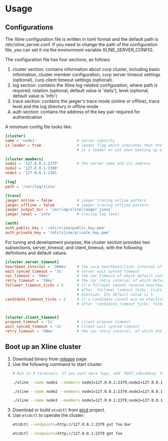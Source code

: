 # Usage

## Configurations
The Xline configuration file is written in toml format and the default path is /etc/xline_server.conf. If you need to change the path of the configuration file, you can set it via the environment variable XLINE_SERVER_CONFIG.

The configuration file has four sections, as follows:
1. cluster section: contains information about curp cluster, including basic information, cluster member configuration, curp server timeout settings (optional), curp client timeout settings (optional).
2. log section: contains the Xline log-related configuration, where path is required, rotation (optional, default value is 'daily'), level (optional, default value is 'info')
3. trace section: contains the jaeger's trace mode (online or offline), trace level and the log directory in offline mode
4. auth section: contains the address of the key pair required for authentication

A minimum config file looks like:
```toml
[cluster]
name = 'node1'                  # server identity
is_leader = true                # leader flag which indicates that the current server
                                # is a leader or not when booting up a cluster

[cluster.members]
node1 = '127.0.0.1:2379'        # the server name and its address
node2 = '127.0.0.1:2380'
node3 = '127.0.0.1:2381'

[log]
path = '/var/log/xline'

[trace]
jaeger_online = false           # jaeger tracing online pattern
jaeger_offline = false          # jaeger tracing offline pattern
jaeger_output_dir = 'var/log/xline/jaeger_jsons'
jaeger_level = 'info'           # tracing log level

[auth]
auth_public_key = '/etc/xline/public_key.pem'
auth_private_key = '/etc/xline/private_key.pem'
```

For tuning and development purpose, the cluster section provides two subsections, server_timeout, and client_timeout, with the following definitions and default values.
```toml
[cluster.server_timeout]
heartbeat_interval = '300ms'    # the curp heartbeat(tick) interval of which default value is 300ms
wait_synced_timeout = '5s'      # server wait synced timeout
rpc_timeout = '50ms'            # the rpc timeout of which default value is 50ms
retry_timeout = '50ms'          # the rpc retry interval of which default value is 50ms
follower_timeout_ticks = 5      # if a follower cannot receive heartbeats from a leader during
                                # after `follower_timeout_ticks` ticks, then it will issue an
                                # election. Its default value is 5.
candidate_timeout_ticks = 2     # if a candidate cannot win an election, it will retry election
                                # after `candidate_timeout_ticks` ticks. Its default value is 2


[cluster.client_timeout]
propose_timeout = '1s'          # client propose timeout
wait_synced_timeout = '2s'      # client wait synced timeout
retry_timeout = '50ms'          # the rpc retry interval, of which the default is 50ms
```

## Boot up an Xline cluster
1. Download binary from [release]() page.
2. Use the following command to start cluster:
    ```bash
    # Run in 3 terminals. If you want more logs, add `RUST_LOG=debug` before the command.

    ./xline --name node1 --members node1=127.0.0.1:2379,node2=127.0.0.1:2380,node3=127.0.0.1:2381 --is-leader

    ./xline --name node2 --members node1=127.0.0.1:2379,node2=127.0.0.1:2380,node3=127.0.0.1:2381

    ./xline --name node3 --members node1=127.0.0.1:2379,node2=127.0.0.1:2380,node3=127.0.0.1:2381
    ```
3. Download or build `etcdctl` from [etcd](https://github.com/etcd-io/etcd) project.
4. Use `etcdctl` to operate the cluster:
    ```bash
    etcdctl --endpoints=http://127.0.0.1:2379 put foo bar

    etcdctl --endpoints=http://127.0.0.1:2379 get foo
    ```
